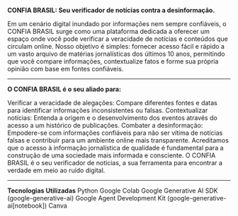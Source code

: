 **CONFIA BRASIL: Seu verificador de notícias contra a desinformação.**

Em um cenário digital inundado por informações nem sempre confiáveis, o CONFIA BRASIL surge como uma plataforma dedicada a oferecer um espaço onde você pode verificar a veracidade de 
notícias e conteúdos que circulam online. Nosso objetivo é simples: fornecer acesso fácil e rápido a um vasto arquivo de matérias jornalísticas dos últimos 10 anos, permitindo que você 
compare informações, contextualize fatos e forme sua própria opinião com base em fontes confiáveis.

_______________________________________

**O CONFIA BRASIL é o seu aliado para:**

Verificar a veracidade de alegações: Compare diferentes fontes e datas para identificar informações inconsistentes ou falsas.
Contextualizar notícias: Entenda a origem e o desenvolvimento dos eventos através do acesso a um histórico de publicações.
Combater a desinformação: Empodere-se com informações confiáveis para não ser vítima de notícias falsas e contribuir para um ambiente online mais transparente.
Acreditamos que o acesso à informação jornalística de qualidade é fundamental para a construção de uma sociedade mais informada e consciente. O CONFIA BRASIL é o seu verificador de notícias, a sua ferramenta para encontrar a verdade em meio ao ruído digital.

_______________________________________

**Tecnologias Utilizadas**
Python
Google Colab
Google Generative AI SDK (google-generative-ai)
Google Agent Development Kit (google-generative-ai[notebook])
Canva


